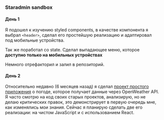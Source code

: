 ### Staradmin sandbox

#### День 1

Я подошел к изучению styled components, в качестве компонента я выбрал `<header>`, сделал его простейшую реализацию и адаптировал под мобильные устройства.

Так же поработал со state. Сделал выпадающее меню, которое <b> доступно только на мобильных устройствах </b>

Немного отрефакторил и залил в репозиторий.

#### День 2

Относительно недавно (6 месяцев назад) я сделал [проект простого приложения](https://github.com/triplicates/Weather-App) о погоде, которое получает данные через OpenWeather API. Я часто смотрю на код своих старых проектов, анализирую, но не делаю критических правок, это демонстрирует в первую очередь мне, как изменялись мои знания. Сейчас я планирую сделать две его реализации: на чистом JavaScript и с использованием React.
